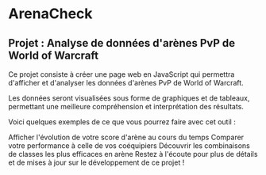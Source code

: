 # ArenaCheck
## Projet : Analyse de données d'arènes PvP de World of Warcraft

Ce projet consiste à créer une page web en JavaScript qui permettra d'afficher et d'analyser les données d'arènes PvP de World of Warcraft.

Les données seront visualisées sous forme de graphiques et de tableaux, permettant une meilleure compréhension et interprétation des résultats.

Voici quelques exemples de ce que vous pourrez faire avec cet outil :

Afficher l'évolution de votre score d'arène au cours du temps
Comparer votre performance à celle de vos coéquipiers
Découvrir les combinaisons de classes les plus efficaces en arène
Restez à l'écoute pour plus de détails et de mises à jour sur le développement de ce projet !
